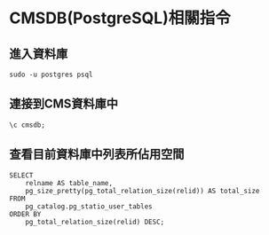 # CMSDB(PostgreSQL)相關指令  

## 進入資料庫  
```  
sudo -u postgres psql
```
  
## 連接到CMS資料庫中    
```  
\c cmsdb;
```
  
## 查看目前資料庫中列表所佔用空間   

```  
SELECT
    relname AS table_name,
    pg_size_pretty(pg_total_relation_size(relid)) AS total_size
FROM
    pg_catalog.pg_statio_user_tables
ORDER BY
    pg_total_relation_size(relid) DESC;
```  
